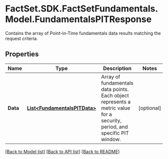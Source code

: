 # FactSet.SDK.FactSetFundamentals.Model.FundamentalsPITResponse
Contains the array of Point-in-Time fundamentals data results matching the request criteria.

## Properties

Name | Type | Description | Notes
------------ | ------------- | ------------- | -------------
**Data** | [**List&lt;FundamentalsPITData&gt;**](FundamentalsPITData.md) | Array of fundamentals data points. Each object represents a metric value for a security, period, and specific PIT window. | [optional] 

[[Back to Model list]](../README.md#documentation-for-models) [[Back to API list]](../README.md#documentation-for-api-endpoints) [[Back to README]](../README.md)

